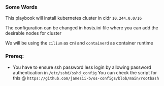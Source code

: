 
### Some Words
This playbook will install kubernetes cluster in cidr `10.244.0.0/16` 

The configuration can be changed in hosts.ini file where you can add the desirable nodes for cluster

We will be using the `cilium` as cni and `containerd` as container runtime

### Prereq:
- You have to ensure ssh password less login by allowing password authentication in `/etc/sshd/sshd_config`
You can check the script for this @ `https://github.com/jamesii-b/os-configs/blob/main/rootbash`

